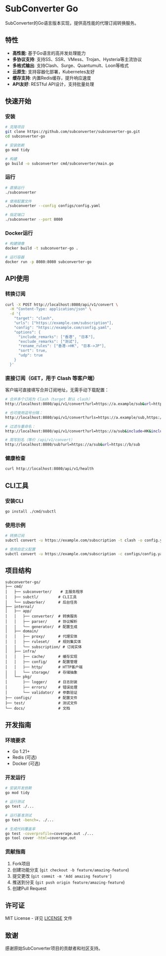 # SubConverter Go

SubConverter的Go语言版本实现，提供高性能的代理订阅转换服务。

## 特性

- **高性能**: 基于Go语言的高并发处理能力
- **多协议支持**: 支持SS、SSR、VMess、Trojan、Hysteria等主流协议
- **多格式输出**: 支持Clash、Surge、Quantumult、Loon等格式
- **云原生**: 支持容器化部署，Kubernetes友好
- **缓存支持**: 内置Redis缓存，提升响应速度
- **API友好**: RESTful API设计，支持批量处理

## 快速开始

### 安装

```bash
# 克隆项目
git clone https://github.com/subconverter/subconverter-go.git
cd subconverter-go

# 安装依赖
go mod tidy

# 构建
go build -o subconverter cmd/subconverter/main.go
```

### 运行

```bash
# 直接运行
./subconverter

# 使用配置文件
./subconverter --config configs/config.yaml

# 指定端口
./subconverter --port 8080
```

### Docker运行

```bash
# 构建镜像
docker build -t subconverter-go .

# 运行容器
docker run -p 8080:8080 subconverter-go
```

## API使用

### 转换订阅

```bash
curl -X POST http://localhost:8080/api/v1/convert \
  -H "Content-Type: application/json" \
  -d '{
    "target": "clash",
    "urls": ["https://example.com/subscription"],
    "config": "https://example.com/config.yaml",
    "options": {
      "include_remarks": ["香港", "日本"],
      "exclude_remarks": ["测试"],
      "rename_rules": ["香港->HK", "日本->JP"],
      "sort": true,
      "udp": true
    }
  }'
```

### 直接订阅（GET，用于 Clash 等客户端）

客户端可直接填写合并订阅地址，无需手动下载配置：

```bash
# 合并多个订阅为 Clash（target 默认 clash）
http://localhost:8080/api/v1/convert?url=https://a.example/sub&url=https://b.example/sub&sort=1&udp=1

# 也可使用逗号分隔：
http://localhost:8080/api/v1/convert?urls=https://a.example/sub,https://b.example/sub

# 过滤与重命名：
http://localhost:8080/api/v1/convert?url=https://a/sub&include=HK&include=JP&rename=香港->HK&rename=日本->JP

# 简写别名（等价 /api/v1/convert）
http://localhost:8080/sub?url=https://a/sub&url=https://b/sub
```

### 健康检查

```bash
curl http://localhost:8080/api/v1/health
```

## CLI工具

### 安装CLI

```bash
go install ./cmd/subctl
```

### 使用示例

```bash
# 转换订阅
subctl convert -u https://example.com/subscription -t clash -o config.yaml

# 使用自定义配置
subctl convert -u https://example.com/subscription -c configs/config.yaml
```

## 项目结构

```
subconverter-go/
├── cmd/
│   ├── subconverter/    # 主服务程序
│   ├── subctl/         # CLI工具
│   └── subworker/      # 后台任务
├── internal/
│   ├── app/
│   │   ├── converter/  # 转换服务
│   │   ├── parser/     # 协议解析
│   │   └── generator/  # 配置生成
│   ├── domain/
│   │   ├── proxy/      # 代理实体
│   │   ├── ruleset/    # 规则集实体
│   │   └── subscription/ # 订阅实体
│   ├── infra/
│   │   ├── cache/      # 缓存实现
│   │   ├── config/     # 配置管理
│   │   ├── http/       # HTTP客户端
│   │   └── storage/    # 存储抽象
│   └── pkg/
│       ├── logger/     # 日志封装
│       ├── errors/     # 错误处理
│       └── validator/  # 参数验证
├── configs/            # 配置文件
├── test/               # 测试文件
└── docs/               # 文档
```

## 开发指南

### 环境要求

- Go 1.21+
- Redis (可选)
- Docker (可选)

### 开发运行

```bash
# 安装开发依赖
go mod tidy

# 运行测试
go test ./...

# 运行基准测试
go test -bench=. ./...

# 生成代码覆盖率
go test -coverprofile=coverage.out ./...
go tool cover -html=coverage.out
```

### 贡献指南

1. Fork项目
2. 创建功能分支 (`git checkout -b feature/amazing-feature`)
3. 提交更改 (`git commit -m 'Add amazing feature'`)
4. 推送到分支 (`git push origin feature/amazing-feature`)
5. 创建Pull Request

## 许可证

MIT License - 详见 [LICENSE](LICENSE) 文件

## 致谢

感谢原始SubConverter项目的贡献者和社区支持。
